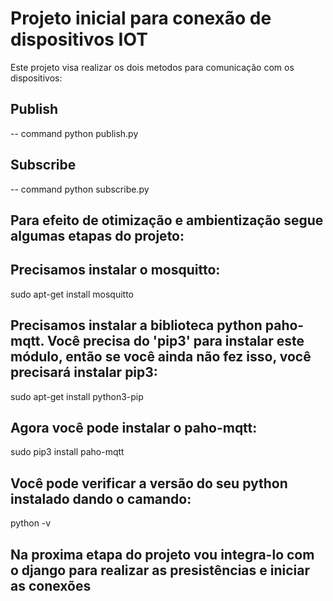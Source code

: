 # Projeto inicial para conexão de dispositivos IOT

Este projeto visa realizar os dois metodos para comunicação com os dispositivos:

## Publish

-- command python publish.py

## Subscribe

-- command python subscribe.py

## Para efeito de otimização e ambientização segue algumas etapas do projeto:

## Precisamos instalar o mosquitto:

 sudo apt-get install mosquitto

## Precisamos instalar a biblioteca python paho-mqtt. Você precisa do 'pip3' para instalar este módulo, então se você ainda não fez isso, você precisará instalar pip3:

sudo apt-get install python3-pip

## Agora você pode instalar o paho-mqtt:

sudo pip3 install paho-mqtt

## Você pode verificar a versão do seu python instalado dando o camando:

python -v

## Na proxima etapa do projeto vou integra-lo com o django para realizar as presistências e iniciar as conexões



